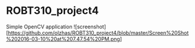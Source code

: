 # ROBT310_project4
Simple OpenCV application
![screenshot][https://github.com/olzhas/ROBT310_project4/blob/master/Screen%20Shot%202016-03-10%20at%207.47.54%20PM.png]
